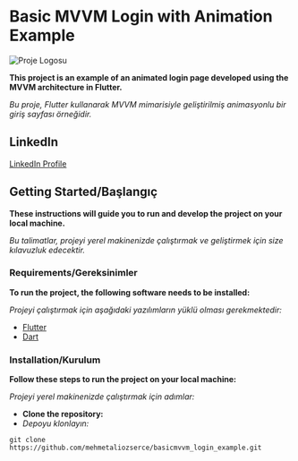 # Basic MVVM Login with Animation Example
![Proje Logosu](https://i.hizliresim.com/mgse4gy.png)

**This project is an example of an animated login page developed using the MVVM architecture in Flutter.**

_Bu proje, Flutter kullanarak MVVM mimarisiyle geliştirilmiş animasyonlu bir giriş sayfası örneğidir._

## LinkedIn

[LinkedIn Profile](https://www.linkedin.com/in/mehmetaliozserce/)

## **Getting Started**/Başlangıç

**These instructions will guide you to run and develop the project on your local machine.**

_Bu talimatlar, projeyi yerel makinenizde çalıştırmak ve geliştirmek için size kılavuzluk edecektir._

### **Requirements**/Gereksinimler

**To run the project, the following software needs to be installed:**

_Projeyi çalıştırmak için aşağıdaki yazılımların yüklü olması gerekmektedir:_

- [Flutter](https://flutter.dev/docs/get-started/install)
- [Dart](https://dart.dev/get-dart)

### **Installation**/Kurulum

**Follow these steps to run the project on your local machine:**

_Projeyi yerel makinenizde çalıştırmak için adımlar:_

- **Clone the repository:**
- _Depoyu klonlayın:_

```
git clone https://github.com/mehmetaliozserce/basicmvvm_login_example.git
```
